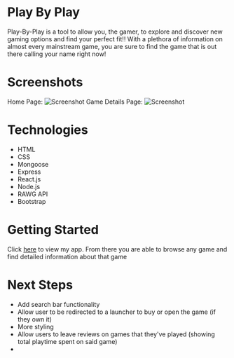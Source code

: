 # Play By Play
Play-By-Play is a tool to allow you, the gamer, to explore and discover new gaming options and find your perfect fit!! With a plethora of information on almost every mainstream game, you are sure to find the game that is out there calling your name right now!

# Screenshots
Home Page:
![Screenshot]()
Game Details Page:
![Screenshot]()

# Technologies
- HTML
- CSS
- Mongoose
- Express
- React.js
- Node.js
- RAWG API
- Bootstrap

# Getting Started
Click [here]() to view my app. From there you are able to browse any game and find detailed information about that game

# Next Steps
- Add search bar functionality
- Allow user to be redirected to a launcher to buy or open the game (if they own it)
- More styling
- Allow users to leave reviews on games that they've played (showing total playtime spent on said game)
-

